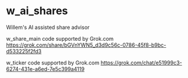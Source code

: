 # w_ai_shares
Willem's AI assisted share advisor

w_share_main code supported by Grok.com https://grok.com/share/bGVnYWN5_d3d9c56c-0786-45f8-b9bc-d533225f2fd3

w_ticker code supported by Grok.com https://grok.com/chat/e51999c3-6274-431e-a6ed-7e5c399a4119
